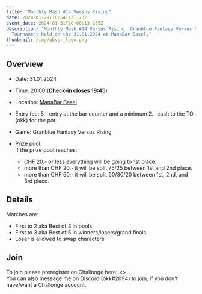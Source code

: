 ```yaml
---
title: "Monthly Mash #14 Versus Rising"
date: 2024-01-29T10:54:13.173Z
event_date: 2024-01-31T20:00:13.235Z
description: "Monthly Mash #14 Versus Rising. Granblue Fantasy Versus Rising
  Tournament held on the 31.01.2024 at ManaBar Basel."
thumbnail: /img/gbvsr_logo.png
---
```

## Overview

* Date: 31.01.2024
* Time: 20:00 (**Check-in closes 19:45**)
* Location: [ManaBar Basel](https://manabar.ch/)
* Entry fee: 5.- entry at the bar counter and a minimum 2.- cash to the TO (okk) for the pot
* Game: Granblue Fantasy Versus Rising
* Prize pool:\
  If the prize pool reaches:

  * CHF 20.- or less everything will be going to 1st place.
  * more than CHF 20.- it will be split 75/25 between 1st and 2nd place.
  * more than CHF 60.- it will be split 50/30/20 between 1st, 2nd, and 3rd place.

## Details

Matches are:

* First to 2 aka Best of 3 in pools
* First to 3 aka Best of 5 in winners/losers/grand finals
* Loser is allowed to swap characters

## Join

To join please preregister on Challonge here: <>\
You can also message me on Discord (okk#2094) to join, if you don't have/want a Challonge account.